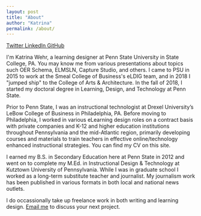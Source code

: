 ```yaml
---
layout: post
title: "About"
author: "Katrina"
permalink: /about/
---
```


<p>
<a href="https://twitter.com/{{ site.twitter_username }}">
  <i class="fa fa-twitter"></i> Twitter
</a>
<a href="https://linkedin.com/in/{{ site.linkedin_username }}">
  <i class="fa fa-linkedin"></i> LinkedIn
</a>
<a href="https://github.com/{{ site.github_username }}">
 <i class="fa fa-github"></i> GitHub
</a>
</p>

I'm Katrina Wehr, a learning designer at Penn State University in State College, PA. You may know me from various presentations about topics such OER Schema, ELMSLN, Capture Studio, and others. I came to PSU in 2015 to work at the Smeal College of Business's eLDIG team, and in 2018 I "jumped ship" to the College of Arts & Architecture. In the fall of 2018, I started my doctoral degree in Learning, Design, and Technology at Penn State. 

Prior to Penn State, I was an instructional technologist at Drexel University’s LeBow College of Business in Philadelphia, PA. Before moving to Philadelphia, I worked in various eLearning design roles on a contract basis with private companies and K-12 and higher education institutions throughout Pennsylvania and the mid-Atlantic region, primarily developing courses and materials to train teachers in effective online/technology enhanced instructional strategies. You can find my CV on this site. 

I earned my B.S. in Secondary Education here at Penn State in 2012 and went on to complete my M.Ed. in Instructional Design & Technology at Kutztown University of Pennsylvania. While I was in graduate school I worked as a long-term substitute teacher and journalist. My journalism work has been published in various formats in both local and national news outlets.

I do occassionally take up freelance work in both writing and learning design. [Email me](mailto:{{site.email}}) to discuss your next project.
